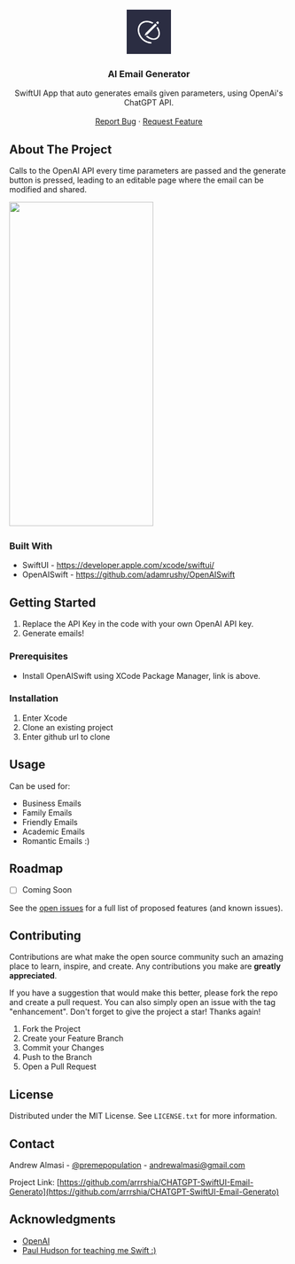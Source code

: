 <!-- PROJECT LOGO -->
<br />
<div align="center">
  <a href="https://github.com/arrrshia/Playlist-App">
    <img src="appstore1024.png" alt="Logo" width="80" height="80">
  </a>

<h3 align="center">AI Email Generator</h3>

  <p align="center">
    SwiftUI App that auto generates emails given parameters, using OpenAi's ChatGPT API.
    <br />
    <br />
    <a href="https://github.com/arrrshia/CHATGPT-SwiftUI-Email-Generator/issues">Report Bug</a>
    ·
    <a href="https://github.com/arrrshia/CHATGPT-SwiftUI-Email-Generator/issues">Request Feature</a>
  </p>
</div>


<!-- ABOUT THE PROJECT -->
## About The Project

Calls to the OpenAI API every time parameters are passed and the generate button is pressed, leading to an editable page where the email can be modified and shared.

<img src="[https://giphy.com/gifs/CyRxXToRH8ulFZlm49](https://media.giphy.com/media/CyRxXToRH8ulFZlm49/giphy.gif)" width="260" height="585">


### Built With

* SwiftUI - https://developer.apple.com/xcode/swiftui/
* OpenAISwift - https://github.com/adamrushy/OpenAISwift


<!-- GETTING STARTED -->
## Getting Started

1) Replace the API Key in the code with your own OpenAI API key.
2) Generate emails!

### Prerequisites

* Install OpenAISwift using XCode Package Manager, link is above.

### Installation

1) Enter Xcode
2) Clone an existing project
3) Enter github url to clone


<!-- USAGE EXAMPLES -->
## Usage

Can be used for:
* Business Emails
* Family Emails
* Friendly Emails
* Academic Emails
* Romantic Emails :)


<!-- ROADMAP -->
## Roadmap

- [ ] Coming Soon

See the [open issues](https://github.com/arrrshia/CHATGPT-SwiftUI-Email-Generator/issues) for a full list of proposed features (and known issues).


<!-- CONTRIBUTING -->
## Contributing

Contributions are what make the open source community such an amazing place to learn, inspire, and create. Any contributions you make are **greatly appreciated**.

If you have a suggestion that would make this better, please fork the repo and create a pull request. You can also simply open an issue with the tag "enhancement".
Don't forget to give the project a star! Thanks again!

1. Fork the Project
2. Create your Feature Branch 
3. Commit your Changes 
4. Push to the Branch
5. Open a Pull Request


<!-- LICENSE -->
## License

Distributed under the MIT License. See `LICENSE.txt` for more information.


<!-- CONTACT -->
## Contact

Andrew Almasi - [@premepopulation](https://twitter.com/premepopulation) - andrewalmasi@gmail.com

Project Link: [https://github.com/arrrshia/CHATGPT-SwiftUI-Email-Generato](https://github.com/arrrshia/CHATGPT-SwiftUI-Email-Generato)


<!-- ACKNOWLEDGMENTS -->
## Acknowledgments

* [OpenAI](https://github.com/adamrushy/OpenAISwift)
* [Paul Hudson for teaching me Swift :)](https://twitter.com/twostraws?ref_src=twsrc%5Egoogle%7Ctwcamp%5Eserp%7Ctwgr%5Eauthor)
